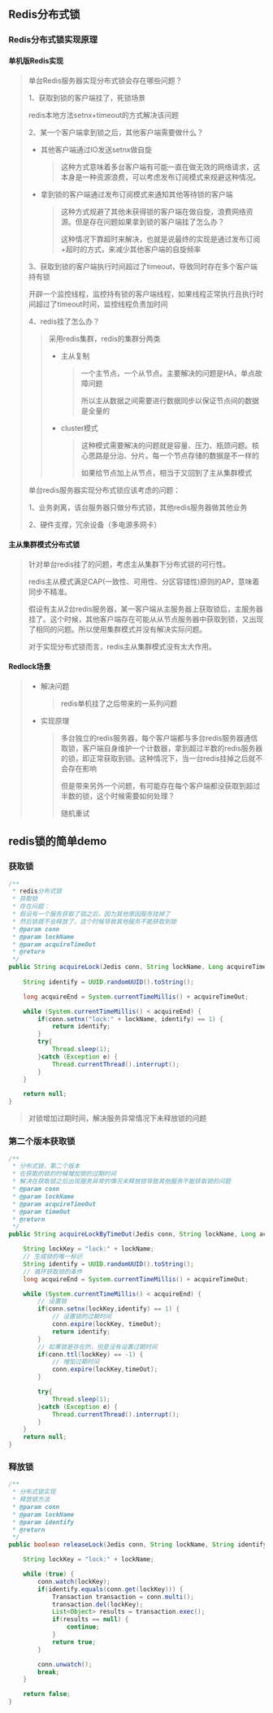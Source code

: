 ## Redis分布式锁

### Redis分布式锁实现原理

#### 单机版Redis实现

> 单台Redis服务器实现分布式锁会存在哪些问题？
>
> 1、获取到锁的客户端挂了，死锁场景
>
> redis本地方法setnx+timeout的方式解决该问题
>
> 2、某一个客户端拿到锁之后，其他客户端需要做什么？
>
> - 其他客户端通过IO发送setnx做自旋
>
>   > 这种方式意味着多台客户端有可能一直在做无效的网络请求，这本身是一种资源浪费，可以考虑发布订阅模式来规避这种情况。
>
> - 拿到锁的客户端通过发布订阅模式来通知其他等待锁的客户端
>
>   > 这种方式规避了其他未获得锁的客户端在做自旋，浪费网络资源。但是存在问题如果拿到锁的客户端挂了怎么办？
>   >
>   > 这种情况下靠超时来解决，也就是说最终的实现是通过发布订阅+超时的方式，来减少其他客户端的自旋频率
>
> 3、获取到锁的客户端执行时间超过了timeout，导致同时存在多个客户端持有锁
>
> 开辟一个监控线程，监控持有锁的客户端线程，如果线程正常执行且执行时间超过了timeout时间，监控线程负责加时间
>
> 4、redis挂了怎么办？
>
> > 采用redis集群，redis的集群分两类
> >
> > - 主从复制
> >
> >   > 一个主节点，一个从节点。主要解决的问题是HA，单点故障问题
> >   >
> >   > 所以主从数据之间需要进行数据同步以保证节点间的数据是全量的
> >
> > - cluster模式
> >
> >   > 这种模式需要解决的问题就是容量、压力、瓶颈问题。核心思路是分治、分片。每一个节点存储的数据是不一样的
> >   >
> >   > 如果给节点加上从节点，相当于又回到了主从集群模式
>
> 单台redis服务器实现分布式锁应该考虑的问题：
>
> 1、业务剥离，该台服务器只做分布式锁，其他redis服务器做其他业务
>
> 2、硬件支撑，冗余设备（多电源多网卡）

#### 主从集群模式分布式锁

> 针对单台redis挂了的问题，考虑主从集群下分布式锁的可行性。
>
> redis主从模式满足CAP(一致性、可用性、分区容错性)原则的AP，意味着同步不精准。
>
> 假设有主从2台redis服务器，某一客户端从主服务器上获取锁后，主服务器挂了。这个时候，其他客户端存在可能从从节点服务器中获取到锁，又出现了相同的问题。所以使用集群模式并没有解决实际问题。
>
> 对于实现分布式锁而言，redis主从集群模式没有太大作用。

#### Redlock场景

> - 解决问题
>
>   > redis单机挂了之后带来的一系列问题
>
> - 实现原理
>
>   > 多台独立的redis服务器，每个客户端都与多台redis服务器通信取锁，客户端自身维护一个计数器，拿到超过半数的redis服务器的锁，即正常获取到锁。这种情况下，当一台redis挂掉之后就不会存在影响
>   >
>   > 但是带来另外一个问题，有可能存在每个客户端都没获取到超过半数的锁，这个时候需要如何处理？
>   >
>   > 随机重试

## redis锁的简单demo

### 获取锁

```java
/**
 * redis分布式锁
 * 获取锁
 * 存在问题：
 * 假设有一个服务获取了锁之后，因为其他原因服务挂掉了
 * 然后锁就不会释放了，这个时候导致其他服务不能获取到锁
 * @param conn
 * @param lockName
 * @param acquireTimeOut
 * @return
 */
public String acquireLock(Jedis conn, String lockName, Long acquireTimeOut) {
    
    String identify = UUID.randomUUID().toString();

    long acquireEnd = System.currentTimeMillis() + acquireTimeOut;

    while (System.currentTimeMillis() < acquireEnd) {
        if(conn.setnx("lock:" + lockName, identify) == 1) {
            return identify;
        }
        try{
            Thread.sleep(1);
        }catch (Exception e) {
            Thread.currentThread().interrupt();
        }
    }

    return null;
}
```

> 对锁增加过期时间，解决服务异常情况下未释放锁的问题

### 第二个版本获取锁

```java
/**
 * 分布式锁，第二个版本
 * 在获取的锁的时候增加锁的过期时间
 * 解决在获取锁之后出现服务异常的情况未释放锁导致其他服务不能获取锁的问题
 * @param conn
 * @param lockName
 * @param acquireTimeOut
 * @param timeOut
 * @return
 */
public String acquireLockByTimeOut(Jedis conn, String lockName, Long acquireTimeOut, int timeOut) {

    String lockKey = "lock:" + lockName;
    // 生成锁的唯一标识
    String identify = UUID.randomUUID().toString();
    // 循环获取锁的条件
    long acquireEnd = System.currentTimeMillis() + acquireTimeOut;

    while (System.currentTimeMillis() < acquireEnd) {
        // 设置锁
        if(conn.setnx(lockKey,identify) == 1) {
            // 设置锁的过期时间
            conn.expire(lockKey, timeOut);
            return identify;
        }
        // 如果锁是存在的，但是没有设置过期时间
        if(conn.ttl(lockKey) == -1) {
            // 增加过期时间
            conn.expire(lockKey,timeOut);
        }

        try{
            Thread.sleep(1);
        }catch (Exception e) {
            Thread.currentThread().interrupt();
        }
    }
    return null;
}
```

### 释放锁

```java
/**
 * 分布式锁实现
 * 释放锁方法
 * @param conn
 * @param lockName
 * @param identify
 * @return
 */
public boolean releaseLock(Jedis conn, String lockName, String identify) {

    String lockKey = "lock:" + lockName;

    while (true) {
        conn.watch(lockKey);
        if(identify.equals(conn.get(lockKey))) {
            Transaction transaction = conn.multi();
            transaction.del(lockKey);
            List<Object> results = transaction.exec();
            if(results == null) {
                continue;
            }
            return true;
        }

        conn.unwatch();
        break;
    }

    return false;
}
```

